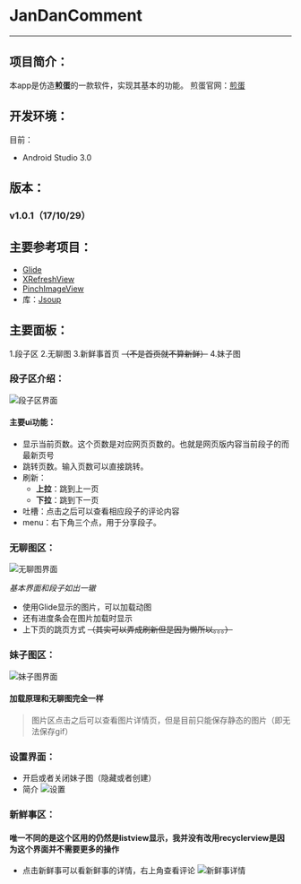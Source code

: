 # JanDanComment
---

## 项目简介：
本app是仿造**煎蛋**的一款软件，实现其基本的功能。
煎蛋官网：[煎蛋][1]

## 开发环境：
目前： 
- Android Studio 3.0

## 版本：
### v1.0.1（17/10/29）

## 主要参考项目：
- [Glide][2]
- [XRefreshView][3]
- [PinchImageView][4]
- 库：[Jsoup][5]
## 主要面板：
1.段子区
2.无聊图
3.新鲜事首页 ~~（不是首页就不算新鲜）~~ 
4.妹子图

### 段子区介绍：

![段子区界面][6]
#### 主要ui功能：
- 显示当前页数。这个页数是对应网页页数的。也就是网页版内容当前段子的而最新页号
- 跳转页数。输入页数可以直接跳转。
- 刷新：
	+ **上拉**：跳到上一页
	+ **下拉**：跳到下一页
- 吐槽：点击之后可以查看相应段子的评论内容
- menu：右下角三个点，用于分享段子。
### 无聊图区：


![无聊图界面][7]



*基本界面和段子如出一辙*
- 使用Glide显示的图片，可以加载动图
- 还有进度条会在图片加载时显示
- 上下页的跳页方式 ~~（其实可以弄成刷新但是因为懒所以。。。）~~

### 妹子图区：


![妹子图界面][8]

#### 加载原理和无聊图完全一样


> 图片区点击之后可以查看图片详情页，但是目前只能保存静态的图片（即无法保存gif）

### 设置界面：

- 开启或者关闭妹子图（隐藏或者创建）
- 简介
![设置][9]

### 新鲜事区：

#### 唯一不同的是这个区用的仍然是listview显示，我并没有改用recyclerview是因为这个界面并不需要更多的操作

- 点击新鲜事可以看新鲜事的详情，右上角查看评论
![新鲜事详情][10]


  [1]: http://jandan.net/
  [2]: https://github.com/bumptech/glide
  [3]: https://github.com/huxq17/XRefreshView
  [4]: https://github.com/boycy815/PinchImageView
  [5]: https://jsoup.org/
  [6]: /screenshot/1.jpg 
  [7]: /screenshot/2.jpg 
  [8]: /screenshot/4.jpg 
  [9]: /screenshot/7.png 
  [10]: /screenshot/9.jpg